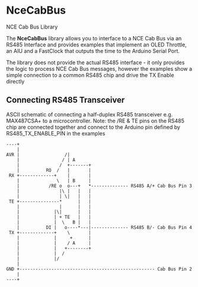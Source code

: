 # NceCabBus

NCE Cab Bus Library

The **NceCabBus** library allows you to interface to a NCE Cab Bus via an RS485 Interface and provides examples that implement
an OLED Throttle, an AIU and a FastClock that outputs the time to the Arduino Serial Port.

The library does not provide the actual RS485 interface - it only provides the logic to process NCE Cab Bus messages,
however the examples show a simple connection to a common RS485 chip and drive the TX Enable directly 

## Connecting RS485 Transceiver
ASCII schematic of connecting a half-duplex RS485 transceiver e.g. MAX487CSA+ to a microcontroller.
Note: the /RE & TE pins on the RS485 chip are connected together and connect to the Arduino pin 
      defined by RS485_TX_ENABLE_PIN in the examples    

```
----+      
    |      
AVR |                 /|             
    |                / | A           
    |               /  +-------+    
    |          RO  /   |       |    
 RX +-------------+    |       |    
    |              \   | B     |     
    |           /RE o  o---+   *-------------- RS485 A/+ Cab Bus Pin 3
    |               |\ |   |   |     
    |               | \|   |   |     
 TE +---------------*      |   |    
    |               |      |   |    
    |             |\|      |   |    
    |             | + TE   |   |    
    |             |  \   B |   |    
    |          DI |   o----*---|-------------- RS485 B/- Cab Bus Pin 4
 TX +-------------+    \       |     
    |             |     +      |    
    |             |    / A     |    
    |             |   +--------+    
    |             |  /               
    |             |/
    |
GND +--------------------------------------------------- Cab Bus Pin 2
    |               
----+                                                
                                                                   
```


